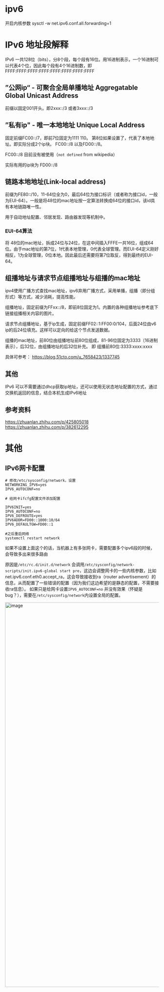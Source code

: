 # ipv6
开启内核参数
sysctl -w net.ipv6.conf.all.forwarding=1

# IPv6 地址段解释

IPv6 一共128位（bits），分8个段，每个段有16位。用16进制表示，一个16进制可以代表4个位，因此每个段有4个16进制数，即FFFF:FFFF:FFFF:FFFF:FFFF:FFFF:FFFF:FFFF

## ”公网ip“ - 可聚合全局单播地址 Aggregatable Global Unicast Address

前缀以固定001开头。即2xxx::/3 或者3xxx::/3

## ”私有ip" -  唯一本地地址 Unique Local Address

固定前缀FC00::/7，即前7位固定为1111 110。 第8位如果设置了，代表了本地地址。即实际分成2个ip块。 FC00::/8 以及FD00::/8。

FC00::/8 目前没有被使用（`not defined` from wikipedia）

实际有用的ip块为 FD00::/8


## 链路本地地址(Link-local address)

前缀为FE80::/10，11-64位全为0，最后64位为接口标识（或者称为接口id，一般为EUI-64）。一般是将48位的mac地址按一定算法转换成64位的接口id，该id具有本地链路唯一性。

用于自动地址配置、邻居发现、路由器发现等机制中。

### EUI-64算法

将 48位的mac地址，拆成24位与24位，在这中间插入FFFE一共16位，组成64位。由于mac地址的第7位，1代表本地管理，0代表全球管理。而EUI-64定义刚好相反，1为全球管理，0位本地。因此最后还需要将第7位取反，得到最终的EUI-64。


## 组播地址与请求节点组播地址与组播的mac地址

ipv4使用广播方式查找mac地址，ipv6弃用广播方式，采用单播，组播（即分组形式）等方式，减少消耗，提高性能。

组播地址，固定前缀为FFxx::/8，即前8位固定为1。内置的各种组播地址参考底下链接组播相关内容的图片。

请求节点组播地址，基于ip生成，固定前缀FF02::1:FF00:0/104，后面24位由v6 ip的后24位填充。这样可以定向的给这个节点发送数据。

组播的mac地址，前80位由组播地址前80位组成，81-96位固定为3333（16进制表示），后32位，由组播地址的后32位补充。 即 组播前80位:3333:xxxx:xxxx

具体可参考： <https://blog.51cto.com/u_7658423/1337745>


## 其他
IPv6 可以不需要通过dhcp获取ip地址，还可以使用无状态地址配置的方式，通过交换机返回的信息，结合本机生成IPv6地址

## 参考资料

<https://zhuanlan.zhihu.com/p/425805018>
<https://zhuanlan.zhihu.com/p/382612295>



# 其他

## IPv6网卡配置

```
# 修改/etc/sysconfig/network，设置
NETWORKING_IPV6=yes
IPV6_AUTOCONF=no

# 给网卡ifcfg配置文件添加配置

IPV6INIT=yes
IPV6_AUTOCONF=no
IPV6_DEFROUTE=yes
IPV6ADDR=FD00::1000:10/64
IPV6_DEFAULTGW=FD00::1

#之后重启网络
systemctl restart network
```

如果不设置上面这个的话，当机器上有多张网卡，需要配置多个ipv6段的时候，会导致多出来很多路由

原因是`/etc/rc.d/init.d/network` 会调用`/etc/sysconfig/network-scripts/init.ipv6-global start pre`，这边会调整网卡的一些内核参数，比如net.ipv6.conf.eth0.accept_ra，这会导致接收到ra（router advertisement）的信息，从而配置了一些错误的配置（因为我们这边希望的是静态的配置，不需要接收ra信息）。
如果只是给网卡设置`IPV6_AUTOCONF=no` 并没有效果（怀疑是bug？），需要在`/etc/sysconfig/network`内设置全局的配置。

<img width="1255" alt="image" src="https://github.com/joy717/joy717.github.io/assets/310284/8598d51b-003b-49a1-bb31-961c26649b38">
